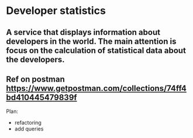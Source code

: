 # Developer statistics
A service that displays information about developers in the world. The main attention is focus on the calculation of statistical data about the developers.
---
Ref on postman https://www.getpostman.com/collections/74ff4bd410445479839f
---
Plan:
- refactoring
- add queries
